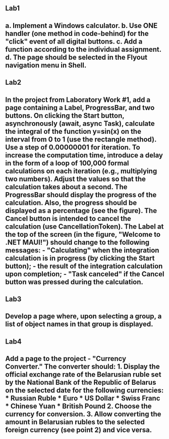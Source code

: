 <h2>Lab1<h2/>
a. Implement a Windows calculator.
b. Use ONE handler (one method in code-behind) for the "click" event of all digital buttons.
c. Add a function according to the individual assignment.
d. The page should be selected in the Flyout navigation menu in Shell.

<h2>Lab2<h2/>
In the project from Laboratory Work #1, add a page containing a Label, ProgressBar, and two buttons.
On clicking the Start button, asynchronously (await, async Task), calculate the integral of the function y=sin(x) on the interval from 0 to 1 (use the rectangle method). Use a step of 0.00000001 for iteration. To increase the computation time, introduce a delay in the form of a loop of 100,000 formal calculations on each iteration (e.g., multiplying two numbers). Adjust the values so that the calculation takes about a second.
The ProgressBar should display the progress of the calculation. Also, the progress should be displayed as a percentage (see the figure).
The Cancel button is intended to cancel the calculation (use CancellationToken).
The Label at the top of the screen (in the figure, "Welcome to .NET MAUI!") should change to the following messages:
- "Calculating" when the integration calculation is in progress (by clicking the Start button);
- the result of the integration calculation upon completion;
- "Task canceled" if the Cancel button was pressed during the calculation.

<h2>Lab3<h2/>
Develop a page where, upon selecting a group, a list of object names in that group is displayed.

<h2>Lab4<h2/>
Add a page to the project - "Currency Converter."
The converter should:
1. Display the official exchange rate of the Belarusian ruble set by the National Bank of the Republic of Belarus on the selected date for the following currencies:
* Russian Ruble
* Euro
* US Dollar
* Swiss Franc
* Chinese Yuan
* British Pound
2. Choose the currency for conversion.
3. Allow converting the amount in Belarusian rubles to the selected foreign currency (see point 2) and vice versa.
